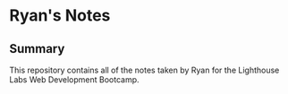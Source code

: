 # Ryan's Notes

## Summary

This repository contains all of the notes taken by Ryan for the Lighthouse Labs Web Development Bootcamp.
